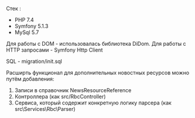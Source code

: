 Стек :
 - PHP 7.4
 - Symfony 5.1.3 
 - MySql 5.7
 
Для работы с DOM - использовалась библиотека DiDom. 
Для работы с HTTP запросами - Symfony Http Client

SQL - migration/init.sql

Расширть функционал для дополнительных новостных ресурсов можно путём добавления:

 1) Записи в справочник NewsResourceReference  
 2) Контроллера (как src/RbcController)
 3) Сервиса, который содержит конкретную логику парсера (как src\Services\Rbc\Parser)    





